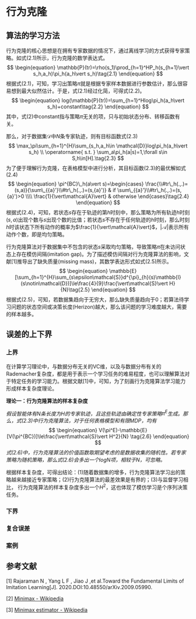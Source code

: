 # 行为克隆

## 算法的学习方法

行为克隆的核心思想是在拥有专家数据的情况下，通过离线学习的方式获得专家策略。如式(2.1)所示，行为克隆的数学表达式。
$$
\begin{equation} 
\mathbb{P}(tr)=\rho(s_1)\prod_{h=1}^HP_h(s_{h+1}\vert s_h,a_h)\pi_h(a_h\vert s_h)\tag{2.1}
\end{equation}
$$
根据式(2.1)，可知，学习出策略$\pi$就是根据专家样本数据进行参数估计，那么很容易想到最大似然估计。于是，式(2.1)经过化简，可得式(2.2)。
$$
\begin{equation}
log(\mathbb{P}(tr))=\sum_{h=1}^Hlog\pi_h(a_h\vert s_h)+constant\tag{2.2}
\end{equation}
$$
其中，式(2)中constant指与策略$\pi$无关的项，只与初始状态分布、转移函数有关。

 那么，对于数据集$\mathcal{D}$中$N$条专家轨迹，则有目标函数式(2.3)
$$
\max_\pi\sum_{h=1}^{H}\sum_{s_h,a_h\in \mathcal{D}}log\pi_h(a_h\vert s_h) \\
\operatorname{ s.t. } 
\sum_a\pi_h(a|s)=1,\forall s\in S,h\in[H].\tag{2.3}
$$
为了便于理解行为克隆，在表格模型中进行分析，其目标函数(2.3)的最优解如式(2.4) 
$$
\begin{equation}
\pi^{BC}\_h(a\vert s)=\begin{cases}
\frac{\\#tr\_h(.,.)=(s,a)}{\sum\_{{a}'}\\#tr\_h(.,.)=(s,{a}')} & if \sum\_{{a}'}\\#tr\_h(.,.)=(s,{a}')>0 \\\\
\frac{1}{\vert\mathcal{A}\vert} & otherwise
\end{cases}\tag{2.4}
\end{equation}
$$
根据式(2.4)，可知，若状态$s$存在于轨迹的第$h$时刻中，那么策略为所有轨迹$h$时刻$(s,a)$出现个数与$s$出现个数的比值；若状态$s$不存在于任何轨迹的$h$时刻，那么时刻$h$时该状态下所有动作的概率为$\frac{1}{\vert\mathcal{A}\vert}$，$\vert\mathcal{A}\vert$表示所有动作个数，即是均匀策略。

行为克隆算法对于数据集中不包含的状态$s$采取均匀策略，导致策略$\pi$在未访问状态上存在模仿间隔(imitation gap)。为了描述模仿间隔对行为克隆算法的影响，文献[1]推导出了缺失质量(missing mass)，其数学表达形式如式(2.5)所示。
$$
\begin{equation}
\mathbb{E}[\sum_{h=1}^{H}\sum_{s\epsilon\mathcal{S}}d^{\pi}_{h}(s)\mathbb{I}(s\notin\mathcal{D})]\le\frac{4}{9}\frac{\vert\mathcal{S}\vert H}{N}\tag{2.5}
\end{equation}
$$
根据式(2.5)，可知，若数据集趋向于无穷大，那么缺失质量趋向于0；若算法待学习问题的状态空间或决策长度(Herizon)越大，那么该问题的学习难度越大，需要的样本越多。



## 误差的上下界

### 上界

在计算学习理论中，与数据分布无关的VC维，以及与数据分布有关的Rademacher复杂度，都是用于表示一个学习任务的难易程度，也可以理解算法对于特定任务的学习能力。根据文献[1]中，可知，为了刻画行为克隆算法学习能力形成样本复杂度理论。

**理论一：行为克隆算法的样本复杂度**

*假设智能体有$N$条长度为$H$的专家轨迹，且这些轨迹由确定性专家策略$\pi^E$生成。那么，式(2.3)中行为克隆算法，对于任何表格模型和有限MDP，均有*
$$
\begin{equation}
V(\pi^E)-\mathbb{E}[V(\pi^{BC})]\le\frac{\vert\mathcal{S}\vert H^2}{N} \tag{2.6}
\end{equation}
$$
*式(2.6)中，行为克隆算法的价值函数取期望考虑的是数据收集的随机性。若专家策略为随机策略，那么式(2.6)会多出一个$log{N}$项，相较于$N$，可忽略。*

根据样本复杂度，可得出结论：(1)随着数据集的增多，行为克隆算法学习出的策略越来越接近专家策略；(2)行为克隆算法的最差效果是有界的；(3)与监督学习相比， 行为克隆算法的样本复杂度多出一个$H^2$，这也体现了模仿学习是个序列决策任务。 



### 下界





### 复合误差







### 案例







## 参考文献

[1] Rajaraman N , Yang L F , Jiao J ,et al.Toward the Fundamental Limits of Imitation Learning[J].  2020.DOI:10.48550/arXiv.2009.05990.

[2] [Minimax - Wikipedia](https://en.wikipedia.org/wiki/Minimax)

[3] [Minimax estimator - Wikipedia](https://en.wikipedia.org/wiki/Minimax_estimator)
